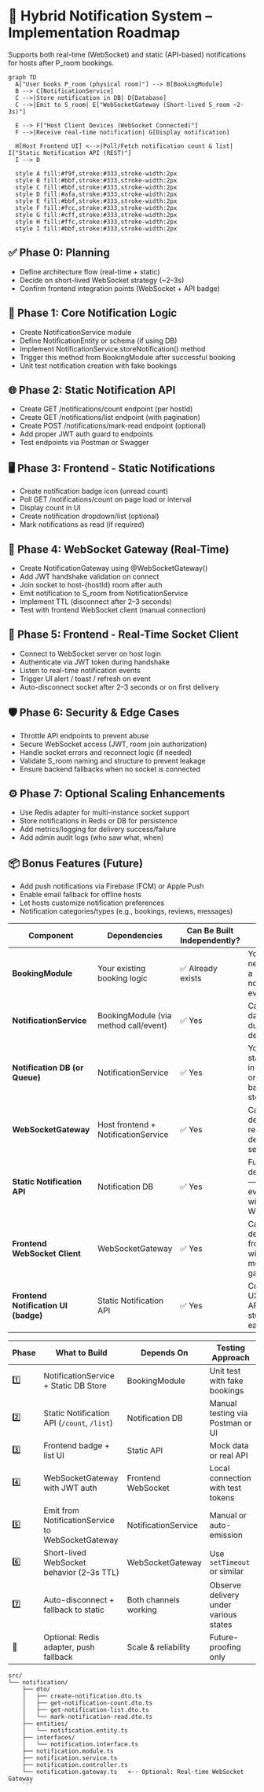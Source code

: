 # 📡 Hybrid Notification System – Implementation Roadmap

Supports both real-time (WebSocket) and static (API-based) notifications for hosts after P_room bookings.

```mermaid
graph TD
  A["User books P_room (physical room)"] --> B[BookingModule]
  B --> C[NotificationService]
  C -->|Store notification in DB| D[Database]
  C -->|Emit to S_room| E["WebSocketGateway (Short-lived S_room ~2-3s)"]

  E --> F["Host Client Devices (WebSocket Connected)"]
  F -->|Receive real-time notification| G[Display notification]

  H[Host Frontend UI] <-->|Poll/Fetch notification count & list| I["Static Notification API (REST)"]
  I --> D

  style A fill:#f9f,stroke:#333,stroke-width:2px
  style B fill:#bbf,stroke:#333,stroke-width:2px
  style C fill:#bbf,stroke:#333,stroke-width:2px
  style D fill:#afa,stroke:#333,stroke-width:2px
  style E fill:#bbf,stroke:#333,stroke-width:2px
  style F fill:#fcc,stroke:#333,stroke-width:2px
  style G fill:#cff,stroke:#333,stroke-width:2px
  style H fill:#ffc,stroke:#333,stroke-width:2px
  style I fill:#bbf,stroke:#333,stroke-width:2px
```

## ✅ Phase 0: Planning

- Define architecture flow (real-time + static)
- Decide on short-lived WebSocket strategy (~2–3s)
- Confirm frontend integration points (WebSocket + API badge)

## 🧱 Phase 1: Core Notification Logic

- Create NotificationService module
- Define NotificationEntity or schema (if using DB)
- Implement NotificationService.storeNotification() method
- Trigger this method from BookingModule after successful booking
- Unit test notification creation with fake bookings

## 🌐 Phase 2: Static Notification API

- Create GET /notifications/count endpoint (per hostId)
- Create GET /notifications/list endpoint (with pagination)
- Create POST /notifications/mark-read endpoint (optional)
- Add proper JWT auth guard to endpoints
- Test endpoints via Postman or Swagger

## 🖥️ Phase 3: Frontend - Static Notifications

- Create notification badge icon (unread count)
- Poll GET /notifications/count on page load or interval
- Display count in UI
- Create notification dropdown/list (optional)
- Mark notifications as read (if required)

## 🔌 Phase 4: WebSocket Gateway (Real-Time)

- Create NotificationGateway using @WebSocketGateway()
- Add JWT handshake validation on connect
- Join socket to host-{hostId} room after auth
- Emit notification to S_room from NotificationService
- Implement TTL (disconnect after 2–3 seconds)
- Test with frontend WebSocket client (manual connection)

## 🔄 Phase 5: Frontend - Real-Time Socket Client

- Connect to WebSocket server on host login
- Authenticate via JWT token during handshake
- Listen to real-time notification events
- Trigger UI alert / toast / refresh on event
- Auto-disconnect socket after 2–3 seconds or on first delivery

## 🛡️ Phase 6: Security & Edge Cases

- Throttle API endpoints to prevent abuse
- Secure WebSocket access (JWT, room join authorization)
- Handle socket errors and reconnect logic (if needed)
- Validate S_room naming and structure to prevent leakage
- Ensure backend fallbacks when no socket is connected

## ⚙️ Phase 7: Optional Scaling Enhancements

- Use Redis adapter for multi-instance socket support
- Store notifications in Redis or DB for persistence
- Add metrics/logging for delivery success/failure
- Add admin audit logs (who saw what, when)

## 📦 Bonus Features (Future)

- Add push notifications via Firebase (FCM) or Apple Push
- Enable email fallback for offline hosts
- Let hosts customize notification preferences
- Notification categories/types (e.g., bookings, reviews, messages)

| Component                            | Dependencies                          | Can Be Built Independently? | Notes                                              |
| ------------------------------------ | ------------------------------------- | --------------------------- | -------------------------------------------------- |
| **BookingModule**                    | Your existing booking logic           | ✅ Already exists           | You only need to emit a notification event/call    |
| **NotificationService**              | BookingModule (via method call/event) | ✅ Yes                      | Can mock data input during dev/testing             |
| **Notification DB (or Queue)**       | NotificationService                   | ✅ Yes                      | You can start with in-memory or file-based storage |
| **WebSocketGateway**                 | Host frontend + NotificationService   | ✅ Yes                      | Can develop/test real-time delivery separately     |
| **Static Notification API**          | Notification DB                       | ✅ Yes                      | Fully decoupled — works even without WebSocket     |
| **Frontend WebSocket Client**        | WebSocketGateway                      | ✅ Yes                      | Can develop frontend with mocked gateway           |
| **Frontend Notification UI (badge)** | Static Notification API               | ✅ Yes                      | Common UX pattern, API can be stubbed early        |

| Phase | What to Build                                     | Depends On            | Testing Approach                      |
| ----- | ------------------------------------------------- | --------------------- | ------------------------------------- |
| 1️⃣    | NotificationService + Static DB Store             | BookingModule         | Unit test with fake bookings          |
| 2️⃣    | Static Notification API (`/count`, `/list`)       | Notification DB       | Manual testing via Postman or UI      |
| 3️⃣    | Frontend badge + list UI                          | Static API            | Mock data or real API                 |
| 4️⃣    | WebSocketGateway with JWT auth                    | Frontend WebSocket    | Local connection with test tokens     |
| 5️⃣    | Emit from NotificationService to WebSocketGateway | NotificationService   | Manual or auto-emission               |
| 6️⃣    | Short-lived WebSocket behavior (2–3s TTL)         | WebSocketGateway      | Use `setTimeout` or similar           |
| 7️⃣    | Auto-disconnect + fallback to static              | Both channels working | Observe delivery under various states |
| 🔁    | Optional: Redis adapter, push fallback            | Scale & reliability   | Future-proofing only                  |

````pgsql
src/
└── notification/
    ├── dto/
    │   ├── create-notification.dto.ts
    │   ├── get-notification-count.dto.ts
    │   ├── get-notification-list.dto.ts
    │   └── mark-notification-read.dto.ts
    ├── entities/
    │   └── notification.entity.ts
    ├── interfaces/
    │   └── notification.interface.ts
    ├── notification.module.ts
    ├── notification.service.ts
    ├── notification.controller.ts
    └── notification.gateway.ts   <-- Optional: Real-time WebSocket Gateway
    ```
````
